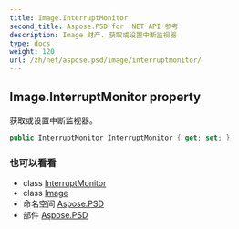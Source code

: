```yaml
---
title: Image.InterruptMonitor
second_title: Aspose.PSD for .NET API 参考
description: Image 财产. 获取或设置中断监视器
type: docs
weight: 120
url: /zh/net/aspose.psd/image/interruptmonitor/
---
```

## Image.InterruptMonitor property

获取或设置中断监视器。

```csharp
public InterruptMonitor InterruptMonitor { get; set; }
```

### 也可以看看

* class [InterruptMonitor](../../../aspose.psd.multithreading/interruptmonitor/)
* class [Image](../)
* 命名空间 [Aspose.PSD](../../image/)
* 部件 [Aspose.PSD](../../../)


